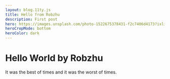 ```yaml
---
layout: blog.11ty.js
title: Hello from Robzhu
description: First post
hero: https://images.unsplash.com/photo-1522675378431-f2c7406d4173?ixlib=rb-1.2.1&ixid=MnwxMjA3fDB8MHxwaG90by1wYWdlfHx8fGVufDB8fHx8&auto=format&fit=crop&w=2000
heroCropMode: bottom
heroColor: dark
---
```


# Hello World by Robzhu
It was the best of times and it was the worst of times.
